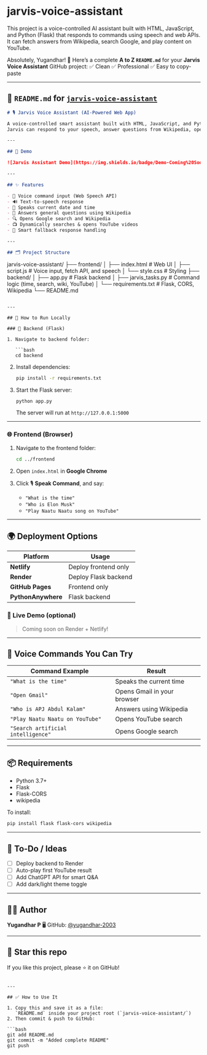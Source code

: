 # jarvis-voice-assistant
This project is a voice-controlled AI assistant built with HTML, JavaScript, and Python (Flask) that responds to commands using speech and web APIs. It can fetch answers from Wikipedia, search Google, and play content on YouTube.

Absolutely, Yugandhar! 🙌
Here’s a complete **A to Z `README.md`** for your **Jarvis Voice Assistant** GitHub project:
✅ Clean
✅ Professional
✅ Easy to copy-paste

---

## 🧠 `README.md` for [`jarvis-voice-assistant`](https://github.com/yugandhar-2003/jarvis-voice-assistant)

```markdown
# 🎙️ Jarvis Voice Assistant (AI-Powered Web App)

A voice-controlled smart assistant built with HTML, JavaScript, and Python (Flask).  
Jarvis can respond to your speech, answer questions from Wikipedia, open websites like Google or YouTube, and even search and play songs dynamically on YouTube.

---

## 📸 Demo

![Jarvis Assistant Demo](https://img.shields.io/badge/Demo-Coming%20Soon-green?style=flat-square)

---

## ✨ Features

- 🎤 Voice command input (Web Speech API)
- 🔊 Text-to-speech response
- 📅 Speaks current date and time
- 📖 Answers general questions using Wikipedia
- 🔍 Opens Google search and Wikipedia
- 📺 Dynamically searches & opens YouTube videos
- 🧠 Smart fallback response handling

---

## 🗂️ Project Structure

```

jarvis-voice-assistant/
├── frontend/
│   ├── index.html       # Web UI
│   ├── script.js        # Voice input, fetch API, and speech
│   └── style.css        # Styling
├── backend/
│   ├── app.py           # Flask backend
│   ├── jarvis\_tasks.py  # Command logic (time, search, wiki, YouTube)
│   └── requirements.txt # Flask, CORS, Wikipedia
└── README.md

````

---

## 🚀 How to Run Locally

### 🔧 Backend (Flask)

1. Navigate to backend folder:

   ```bash
   cd backend
````

2. Install dependencies:

   ```bash
   pip install -r requirements.txt
   ```

3. Start the Flask server:

   ```bash
   python app.py
   ```

   The server will run at `http://127.0.0.1:5000`

---

### 🌐 Frontend (Browser)

1. Navigate to the frontend folder:

   ```bash
   cd ../frontend
   ```

2. Open `index.html` in **Google Chrome**

3. Click 🎙️ **Speak Command**, and say:

   * `"What is the time"`
   * `"Who is Elon Musk"`
   * `"Play Naatu Naatu song on YouTube"`

---

## 🌍 Deployment Options

| Platform           | Usage                |
| ------------------ | -------------------- |
| **Netlify**        | Deploy frontend only |
| **Render**         | Deploy Flask backend |
| **GitHub Pages**   | Frontend only        |
| **PythonAnywhere** | Flask backend        |

### 🔗 Live Demo (optional)

> Coming soon on Render + Netlify!

---

## 🧠 Voice Commands You Can Try

| Command Example                    | Result                      |
| ---------------------------------- | --------------------------- |
| `"What is the time"`               | Speaks the current time     |
| `"Open Gmail"`                     | Opens Gmail in your browser |
| `"Who is APJ Abdul Kalam"`         | Answers using Wikipedia     |
| `"Play Naatu Naatu on YouTube"`    | Opens YouTube search        |
| `"Search artificial intelligence"` | Opens Google search         |

---

## 📦 Requirements

* Python 3.7+
* Flask
* Flask-CORS
* wikipedia

To install:

```bash
pip install flask flask-cors wikipedia
```

---

## 📌 To-Do / Ideas

* [ ] Deploy backend to Render
* [ ] Auto-play first YouTube result
* [ ] Add ChatGPT API for smart Q\&A
* [ ] Add dark/light theme toggle

---

## 🧑‍💻 Author

**Yugandhar P**
🖥️ GitHub: [@yugandhar-2003](https://github.com/yugandhar-2003)

---

## 🌟 Star this repo

If you like this project, please ⭐ it on GitHub!

````

---

## ✅ How to Use It

1. Copy this and save it as a file:  
   `README.md` inside your project root (`jarvis-voice-assistant/`)
2. Then commit & push to GitHub:

```bash
git add README.md
git commit -m "Added complete README"
git push
````

